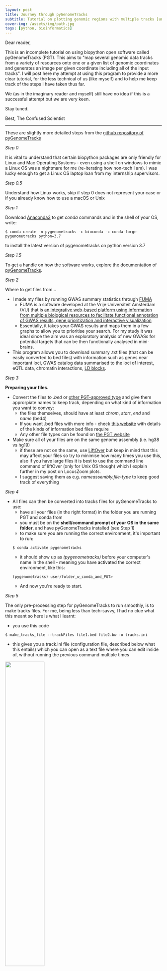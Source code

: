 ```yaml
---
layout: post
title: Journey through pyGenomeTracks
subtitle: Tutorial on plotting genomic regions with multiple tracks [unfinished]
cover-img: /assets/img/path.jpg
tags: [python, bioinformatics]
---
```


Dear reader,

This is an incomplete tutorial on using biopython open software called pyGenomeTracks (PGT). This aims to "map several genomic data tracks from a variety of resources onto one or a given list of genomic coordinates and generates an image per given coordinate including all of the input tracks". I will post here my attempt at using this program to provide a more clear tutorial, for the less technical of us (like myself) and to help me keep track of the steps I have taken thus far.

We (as in the imaginary reader and myself) still have no idea if this is a successful attempt but *we* are very keen.

Stay tuned.

Best,
The Confused Scientist

-------------------

These are slightly more detailed steps from the [github repository of pyGenomeTracks](https://github.com/deeptools/pyGenomeTracks)

_Step 0_

It is vital to understand that certain biopython packages are only friendly for Linux and Mac Operating Systems - even using a shell on windows to mimic a Linux OS was a nightmare for me (re-iterating how non-tech I am). I was lucky enough to get a Linux OS laptop loan from my internship supervisors.

_Step 0.5_

Understand how Linux works, skip if step 0 does not represent your case or if you already know how to use a macOS or Unix

_Step 1_

Download [Anaconda3](https://www.anaconda.com/products/individual) to get _conda_ commands and in the shell of your OS, write:
```
$ conda create -n pygenometracks -c bioconda -c conda-forge pygenometracks python=3.7
```
to install the latest version of pygenometracks on python version 3.7

_Step 1.5_

To get a handle on how the software works, explore the documentation of [pyGenomeTracks](https://github.com/deeptools/pyGenomeTracks).

_Step 2_

Where to get files from...

* I made my files by running GWAS summary statistics through [FUMA](https://fuma.ctglab.nl/)
  - FUMA is a software developed at the Vrije Universiteit Amsterdam (VU) that is [an integrative web-based platform using information from multiple biological resources to facilitate functional annotation of GWAS results, gene prioritization and interactive visualization](https://www.nature.com/articles/s41467-017-01261-5)
  - Essentially, it takes your GWAS results and maps them in a few graphs to allow you to prioritise your search. For my study it was ideal since the aim was an exploratory analysis of new GWASs for potential targets that can be then functionally analysed in mini-brains.
* This program allows you to download summary .txt files (that can be easily converted to bed files) with information such as genes near important loci, GWAS catalog data summarised to the loci of interest, eQTL data, chromatin interactions, [LD blocks](https://the-confused-scientist.github.io/2020-09-01-GWAS/).

_Step 3_

**Preparing your files.**

* Convert the files to _.bed_ or [other PGT-approved type](https://pygenometracks.readthedocs.io/en/latest/content/all_tracks.html) and give them approrpiate names to keep track, depending on what kind of information you want to convey:
  * the files themselves, should have at least _chrom_, _start_, _end_ and _name_ (bed4)
  * If you want .bed files with more info - check [this website](https://bedtools.readthedocs.io/en/latest/content/general-usage.html) with details of the kinds of information bed files require
  * Any other file types can be found on [the PGT website](https://pygenometracks.readthedocs.io/en/latest/content/all_tracks.html)
* Make sure all of your files are on the same genome assembly (i.e. hg38 vs hg19)
    * if these are not on the same, use [LiftOver](https://genome.ucsc.edu/cgi-bin/hgLiftOver) but keep in mind that this may affect your files so try to minimise how many times you use this, also if you have large files it is best to use the command line command of liftOver (only for Unix OS though) which I explain further in my post on LocusZoom plots.
     * I suggest saving them as e.g. *name*_*assembly*.file-type_ to keep good track of everything

_Step 4_

* All files can then be converted into tracks files for pyGenomeTracks to use:
  - have all your files (in the right format) in the folder you are running PGT and conda from
  - you must be on the **shell/command prompt of your OS in the same folder**, and have pyGenomeTracks installed (see Step 1)
  - to make sure you are running the correct environment, it's important to run:
  ```
  $ conda activate pygenometracks
  ```
  - it should show up as *(pygenometracks)* before your computer's name in the shell - meaning you have activated the correct environment, like this:
  ```
  (pygenometracks) user/folder_w_conda_and_PGT>
  ```
  - And now you're ready to start.
    
_Step 5_

The only pre-processing step for pyGenomeTracks to run smoothly, is to make tracks files. For me, being less than tech-savvy, I had no clue what this meant so here is what I learnt:

- you use this code
```
$ make_tracks_file --trackFiles file1.bed file2.bw -o tracks.ini
```
- this gives you a track.ini file (configuration file, described below what this entails) which you can open as a text file where you can edit inside of, without running the previous command multiple times

<img src=https://github.com/the-confused-scientist/the-confused-scientist.github.io/blob/master/_posts/config_1.jpg, width="50%">

- using this, you can add multiple files directly to the tracks.ini file or you can make one file, then change in the text software and save with different names each time
- every file you add, I would visualise (Step 6) before continuing to make sure what you are doing is going smoothly and to be able to customise it correctly

_Step 6_

Visualising images of the tracks - this is done by specifying the tracks and the region which should be shown in the ouput at least, [there are more commands you can use though!](https://pygenometracks.readthedocs.io/en/latest/content/usage.html)

- you use this code
```
$ pyGenomeTracks --tracks tracks.ini --region chr2:10,000,000-11,000,000 --outFileName nice_image.pdf
```
- and the file _nice_image.pdf (or png or whatever you want)_ will come out in the same folder and can look something like:

![pic of PGT example](https://github.com/the-confused-scientist/the-confused-scientist.github.io/blob/master/_posts/grl1.png)

Et voilà - you can now visualise your GWAS summary in a super customisable way, making ready to publish figures


_**Configuration file**_
- a configuration file is, as described by [Lopez-Delisle et al. 2021](https://academic-oup-com.vu-nl.idm.oclc.org/bioinformatics/advance-article/doi/10.1093/bioinformatics/btaa692/5879987):

*"[A] file [that] defines best practice, but it can also be fully customized by the user. In a configuration file, each track is defined as a block of parameters starting with its name [track name] and continues with the parameters for that track such as the file location, its title, height, color etc.*

- and it contains parameters described [here](https://pygenometracks.readthedocs.io/en/latest/content/possible-parameters.html)

I will slowly go through each of the customisations and I will highlight the most important and useful ones for a project such as mine


---------------------------

_[bed]_
- This type of file is ideal for all kinds of bed files (bed4+): [chr, start, end, name(, etc.)].  Ideally, used for genes, SNPs, variants, basically any region blocks. *.bed* files also can be used for different types of files, explained below.
	- height = 3-5 (for genes), 1-3 (for SNPs); depends on your publishing format
	- style (for genes only) = UCSC (blocks with arrowhead), tssarrow (rectangular blocks with arrows at the top) 
	- color = any [HEX code](https://www.color-hex.com/) or [matplotlib](https://matplotlib.org/3.1.0/gallery/color/named_colors.html)
	- fontsize = 10-15 (crucial for genes labels! also depends on publishing format)
	- labels = true (genes) or false (if you want the plot to be minimal)
	- display = stacked (best for genes, plotted on different levels), collapsed (best for plotting SNPs on one line, without labels), triangles (plots triangles based on length of the coordinates), or interleaved (plots on fewer levels)
	- **file_type** = [bed](https://pygenometracks.readthedocs.io/en/latest/content/tracks/bed.html)
	- file = your_file.bed
	- title = your_title (if you want this plotted on the right hand side as a label then add)

![genes](https://github.com/the-confused-scientist/the-confused-scientist.github.io/blob/master/_posts/genes.jpg)

_[bedgraph]_
- UCSC defines bedgraph, but you can also use a simplified version, as a .bed file with: [chr, start, end, value] to plot a peak graph for frequencies for example.
	- **use_middle** = true (this part is crucial if you use the simplified bed file so that the value specified is thought of as the peak point. This is not useful if you use the conventional [bedgraph file](http://genome.ucsc.edu/goldenPath/help/bedgraph.html)
	- height = 3
	- color = same as before, use lighter colors especially if you want to overlay a bedfile to match the coordinates of your plot, such as follows:
	- (overlay_previous = share-y --> this would be a parameter for the bed file type you want to overlay, i.e. plot over each other; share-y means that the y axis will be shared and therefore they will be proportional to each other)
	- type = fill (default, makes an area type graph), line (lineplot), points (scatterplot, but if you have only basic, this is not a good visualisation)
	- nans_to_zeros = true (recommended in case you have NaNs)
	- number_of_bins = play with this to see this best visualisation for your plot
	- **file_type** = [bedgraph](https://pygenometracks.readthedocs.io/en/latest/content/tracks/bedgraph.html)
	- file = your_file.bed
	- title = your_title (if you want this plotted on the right hand side as a label then add)
	
![frequency](https://github.com/the-confused-scientist/the-confused-scientist.github.io/blob/master/_posts/bedgraph.jpg)

_[links]_
- This type of file can be useful for visualising links/intervals between regions (such as _basic_ chromatin interactions). A .bed file is also useful here: [chr1, start1, end1,chr2, start2, end2]
	- color = (as before) I liked to use darker colors here
	- links_type = arcs (good for general links) , triangles (more compact than arcs), loops (pretty weird, wouldn't recommend)
	- line_width = 2 (the more interactions you have, the less this nr should be)
	- line_style = solid, dashed, dotted or dashdot (all nice, depends on you)
	- orientation = inverted (this is good if you want to plot interactions at the bottom of your graph)
	- alpha = 1 (or lower for more transparent lines)
	- height = 15 (if you have a lot of links, this is good to play around with)
	- compact_arcs_level = 1 (this means your arcs will not be super compact, choose between 0,1 and 2)
	- **file_type** = [links](https://pygenometracks.readthedocs.io/en/latest/content/tracks/links.html)
	- file = your_file.bed
	- title = your_title (if you want this plotted on the right hand side as a label then add)
	
![HiC loops](https://github.com/the-confused-scientist/the-confused-scientist.github.io/blob/master/_posts/links.png)

_[vlines]_
- This type is nice to delimit areas on your plot that you can highlight later. Use a .bed file: [chr, start, start+1]
	- **file_type** = vlines (no extra resource for this)
	- file = your_file.bed
	- line_width = 2
	
![vlines](https://github.com/the-confused-scientist/the-confused-scientist.github.io/blob/master/_posts/vlines.jpg)
             
_[x-axis]_	    
- Plots the genomic region and chr#. I like to put this twice, at the top and at the bottom
	- fontsize = 15
	
_[spacer]_
- This adds a space between your plots	    
	- height = 0.5 (or higher)

![x and spacer](https://github.com/the-confused-scientist/the-confused-scientist.github.io/blob/master/_posts/x_axis%20and%20spacer.jpg)

--------------------------------------------------------------------------------------------------------------------------------------------------
